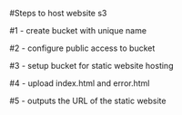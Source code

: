 #Steps to host website s3

#1 - create bucket with unique name

#2 - configure public access to bucket 

#3 - setup bucket for static website hosting

#4 - upload index.html and error.html

#5 - outputs the URL of the static website


